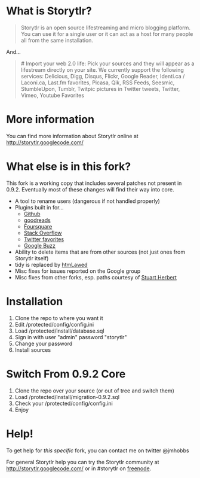 # What is Storytlr? #

<blockquote>Storytlr is an open source lifestreaming and micro blogging platform. You can use it for a single user or it can act as a host for many people all from the same installation.</blockquote>

And...

<blockquote># Import your web 2.0 life: Pick your sources and they will appear as a lifestream directly on your site. We currently support the following services: Delicious, Digg, Disqus, Flickr, Google Reader, Identi.ca / Laconi.ca, Last.fm favorites, Picasa, Qik, RSS Feeds, Seesmic, StumbleUpon, Tumblr, Twitpic pictures in Twitter tweets, Twitter, Vimeo, Youtube Favorites</blockquote>

# More information #

You can find more information about Storytlr online at <http://storytlr.googlecode.com/>

# What else is in this fork? #

This fork is a working copy that  includes several patches not present in 0.9.2.  Eventually most of these changes will find their way into core.

* A tool to rename users (dangerous if not handled properly)
* Plugins built in for...
  * [Github](http://github.com/)
  * [goodreads](http://goodreads.com/)
  * [Foursquare](http://www.foursquare.com/)
  * [Stack Overflow](http://www.stackoverflow.com/)
  * [Twitter favorites](http://www.twitter.com/)
  * [Google Buzz](http://buzz.google.com/)
* Ability to delete items that are from other sources (not just ones from Storytlr itself)
* tidy is replaced by [htmLawed](http://code.google.com/p/htmlawed/)
* Misc fixes for issues reported on the Google group
* Misc fixes from other forks, esp. paths courtesy of [Stuart Herbert](http://github.com/stuartherbert)

# Installation #

1. Clone the repo to where you want it
2. Edit /protected/config/config.ini
3. Load /protected/install/database.sql
4. Sign in with user "admin" password "storytlr"
5. Change your password
6. Install sources

# Switch From 0.9.2 Core #

1. Clone the repo over your source (or out of tree and switch them)
2. Load /protected/install/migration-0.9.2.sql
3. Check your /protected/config/config.ini
4. Enjoy

# Help! #

To get help for _this specific_ fork, you can contact me on twitter @jmhobbs

For general Storytlr help you can try the Storytlr community at <http://storytlr.googlecode.com/> or in #storytlr on [freenode](http://freenode.net/).